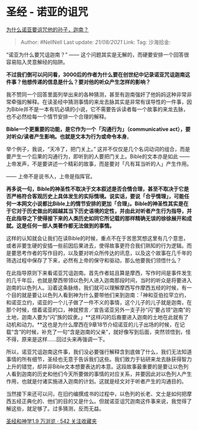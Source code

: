 # 圣经 - 诺亚的诅咒
[为什么诺亚要诅咒他的孙子，迦南？](https://www.zhihu.com/question/31334278/answer/368701979)

> Author: #NellNell
> Last update: *21/08/2021*
> Link:
> Tag:
> 沙海拾金:

“诺亚为什么要咒诅迦南？” —— 这个问题其实是无解的，而硬要安排一个回答很容易陷入灵意解经的陷阱。

**不过我们倒可以问问看，3000后的作者为什么要在创世纪中记录诺亚咒诅迦南这件事？他想传递的信息是什么？要对他的听众产生怎样的影响？**

我不赞同一个回答里面列举出来的各种猜测，甚至有迦南强奸了他妈妈这种非常非常牵强的解释。在读圣经中猜测事情的来龙去脉其实是非常有误导性的一件事，因为Bible并不是一本有坑必填的小说，它不需要告诉读者每一个故事的来龙去脉，也不必然给每一个情节安排一个合理的解释。

**Bible一个更重要的功能，是它作为一个「沟通行为」（communicative act），要对听众/读者产生影响。**也就是**文本为行为或命令本身**。

举个例子，我说，“天冷了，把门关上。” 这并不仅仅是几个名词动词的组合，而是要产生一个后果的沟通行为，即听到的人要把门关上。Bible的文本亦是如此 —— 上帝发声，不是要讲述一个精彩的故事，而是要对「凡有耳当听的人」产生作用。

—— 上帝不是说书人，上帝是指挥官。

**再多说一句，Bible的神圣性不取决于文本叙述是否合情合理，甚至不取决于它是否严格符合客观历史上具体发生的实际情境。说实话，要说「合乎情理」，可能任何一本网文小说都比Bible上的情节安排的更加「合理」。Bible的神圣性其实是在于它对于历史做出的超越其当下历史语境的定性，并由此对听者产生行为指导，并在此指导之下使得接下来的人类历史如同它所记载的那样精确无误的徐徐展开和成就。这是任何一部人类著作都无法做到的事情。**

这样的认知就会让我们在读Bible的时候，重点不在于苦思冥想这里有几个意思，或者非要生硬的安插一些前因后果进去，使得故事更符合我们熟知的行为逻辑。而是要思考作者的写作目的，以及要对听众所传达的讯息，以及这个故事在几千年的筛选过程中保存了下来，必然有上帝的保守和驱动，那么他要我们领悟什么？

在此指导原则下来看诺亚咒诅迦南。首先作者姑且算是摩西，写作时间是事件发生的几千年后，也就是摩西带领以色列人进入迦南那段时间，当时的听众是将要进入迦南的以色列人。沿着这条脉络，我们就可以理解摩西写作摩西五经的时候，有一个目的就是要让以色列人看到神为什么要带他们来到迦南：「神和亚伯拉罕立约，和诺亚立约，诺亚的一个儿子做了一件不义的事情，这个儿子的儿子就是迦南，在那个时候，借着诺亚的口，神就预言／宣告诺亚另外一支子孙“闪”要占领“迦南”的土地，迦南人要为“闪”族的奴隶。」**这样闪的后裔要进入迦南的土地在此就有了动机和动力。**这也是为什么摩西在9章18节介绍诺亚的儿子出场的时候，在记载“含”的时候，补充了一句“含是迦南的父亲”，就好像写到后面，突然领悟到，怪不得，原来是这样……回过头来再强调一下。

所以，诺亚咒诅迦南这件事，我们没必要强行解释含到底做了什么，我们无法知道事情的所有细节，圣经也无意于告诉我们这些。我们致力于钻研来龙去脉获得智力上升的错觉，却并非Bible文本想要表达的本意。这段故事最重要的是要让以色列人看到迦南的历史和他们今天所要做的事情的对应关系，并要因此对以色列人产生作用，也就是付诸实施进入迦南的计划。这就是经文对于听者产生的沟通目的。

当然接下来还可以问，在旧约编撰成书的过程中，以色列的长老、文士是如何把摩西五经正典化的、他们的目的又是什么。但就诺亚诅咒迦南这件事来说，我觉得了解这些，就足够了。过多猜测，反而无益。

[圣经和神学1.9 万浏览 · 542 关注收藏夹](https://www.zhihu.com/collection/313814574)
